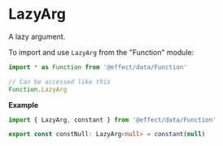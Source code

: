 # LazyArg

A lazy argument.

To import and use `LazyArg` from the "Function" module:

```ts
import * as Function from '@effect/data/Function'

// Can be accessed like this
Function.LazyArg
```

**Example**

```ts
import { LazyArg, constant } from '@effect/data/Function'

export const constNull: LazyArg<null> = constant(null)
```
